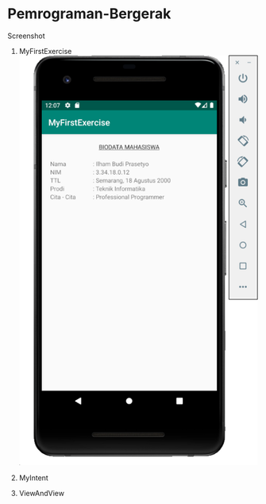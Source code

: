 # Pemrograman-Bergerak

Screenshot
1. MyFirstExercise
![Screenshot_1](MyFirstExercise/Screenshot/Screen%20Shot%202019-09-08%20at%2012.07.33.png)
2. MyIntent

3. ViewAndView
